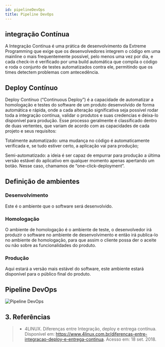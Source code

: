 ```yaml
---
id: pipelineDevOps
title: Pipeline DevOps
---
```


## integração Contínua

A Integração Contínua é uma prática de desenvolvimento da Extreme Programming que exige que os desenvolvedores integrem o código em uma mainline o mais frequentemente possível, pelo menos uma vez por dia, e cada check-in é verificado por uma build automática que compila o código e roda o conjunto de testes automatizados contra ele, permitindo que os times detectem problemas com antecedência.

## Deploy Contínuo

Deploy Contínuo (“Continuous Deploy”) é a capacidade de automatizar a homologação e testes do software de um produto desenvolvido de forma automática e rápida, onde a cada alteração significativa seja possível rodar toda a integração contínua, validar o produtos e suas credencias e deixa-lo disponível para produção. Esse processo geralmente é classificado dentro de duas vertentes, que variam de acordo com as capacidades de cada projeto e seus requisitos:

Totalmente automatizado: uma mudança no código é automaticamente verificada e, se tudo estiver certo, a aplicação vai para produção;

Semi-automatizado: a ideia é ser capaz de empurrar para produção a última versão estável do aplicativo em qualquer momento apenas apertando um botão. Nesse caso, chamamos de “one-click-deployment”.


## Definição de ambientes

### Desenvolvimento

Este é o ambiente que o software será desenvolvido.

### Homologação

O ambiente de homologação é o ambiente de teste, o desenvolvedor irá produzir o software no ambiente de desenvolvimento e então irá publica-lo no ambiente de homologação, para que assim o cliente possa der o aceite ou não sobre as funcionalidades do produto.

### Produção

Aqui estará a versão mais estável do software, este ambiente estará disponível para o público final do produto.

## Pipeline DevOps

![Pipeline DevOps](https://fga-eps-mds.github.io/2018.2-ComexStat/img/pipelineDevops.png)

## 3. Referências

> * 4LINUX. Diferenças entre Integração, deploy e entrega contínua. Disponível em: <https://www.4linux.com.br/diferencas-entre-integracao-deploy-e-entrega-continua>. Acesso em: 18 set. 2018.
